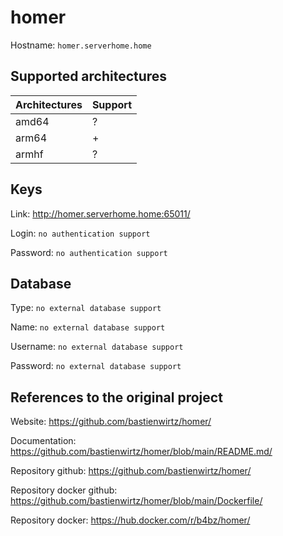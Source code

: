 # homer
Hostname: `homer.serverhome.home`

## Supported architectures
| Architectures | Support |
| :------------ | :------ |
| amd64         | ?       |
| arm64         | +       |
| armhf         | ?       |

## Keys
Link: http://homer.serverhome.home:65011/

Login: `no authentication support`

Password: `no authentication support`

## Database
Type: `no external database support`

Name: `no external database support`

Username: `no external database support`

Password: `no external database support`

## References to the original project
Website: https://github.com/bastienwirtz/homer/

Documentation: https://github.com/bastienwirtz/homer/blob/main/README.md/

Repository github: https://github.com/bastienwirtz/homer/

Repository docker github: https://github.com/bastienwirtz/homer/blob/main/Dockerfile/

Repository docker: https://hub.docker.com/r/b4bz/homer/